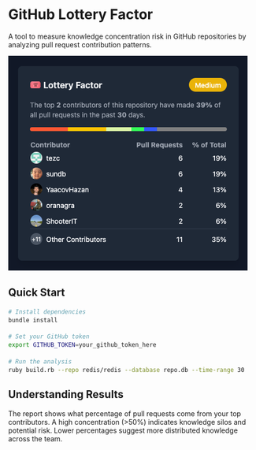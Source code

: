 # GitHub Lottery Factor

A tool to measure knowledge concentration risk in GitHub repositories by
analyzing pull request contribution patterns.

![Example Lottery Factor Output](example.png)

## Quick Start

```bash
# Install dependencies
bundle install

# Set your GitHub token
export GITHUB_TOKEN=your_github_token_here

# Run the analysis
ruby build.rb --repo redis/redis --database repo.db --time-range 30
```

## Understanding Results

The report shows what percentage of pull requests come from your top
contributors. A high concentration (>50%) indicates knowledge silos and
potential risk. Lower percentages suggest more distributed knowledge across the
team.
